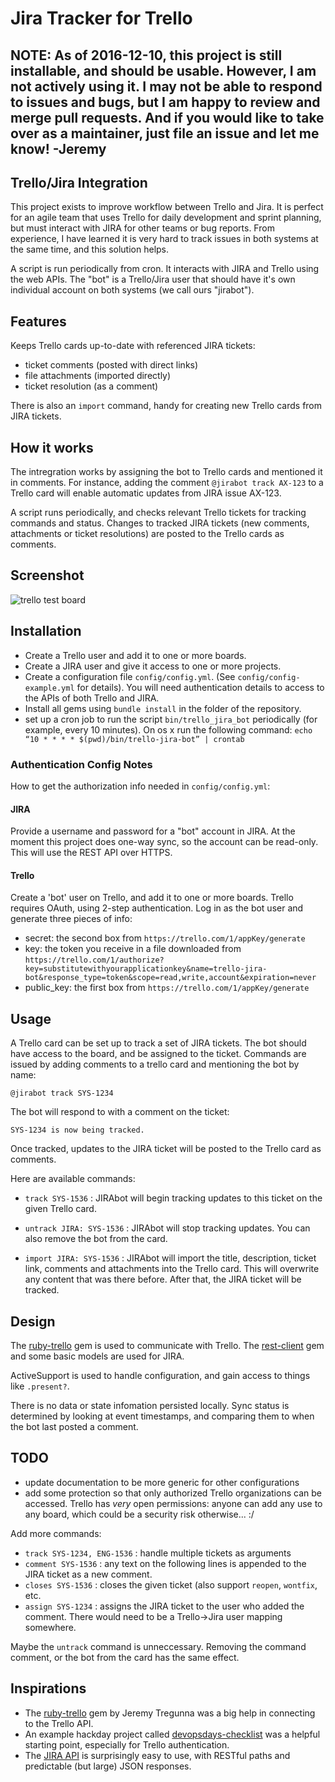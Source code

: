 # Jira Tracker for Trello

## NOTE: As of 2016-12-10, this project is still installable, and should be usable. However, I am not actively using it. I may not be able to respond to issues and bugs, but I am happy to review and merge pull requests. And if you would like to take over as a maintainer, just file an issue and let me know! -Jeremy


## Trello/Jira Integration

This project exists to improve workflow between Trello and Jira. It is perfect for an agile team that uses Trello for daily development and sprint planning, but must interact with JIRA for other teams or bug reports. From experience, I have learned it is very hard to track issues in both systems at the same time, and this solution helps.

A script is run periodically from cron. It interacts with JIRA and Trello using the web APIs. The "bot" is a Trello/Jira user that should have it's own individual account on both systems (we call ours "jirabot").

## Features ##

Keeps Trello cards up-to-date with referenced JIRA tickets:

* ticket comments (posted with direct links)
* file attachments (imported directly)
* ticket resolution (as a comment)

There is also an `import` command, handy for creating new Trello cards from JIRA tickets. 

## How it works

The intregration works by assigning the bot to Trello cards and mentioned it in comments. For instance, adding the comment `@jirabot track AX-123` to a Trello card will enable automatic updates from JIRA issue AX-123.

A script runs periodically, and checks relevant Trello tickets for tracking commands and status. Changes to tracked JIRA tickets (new comments, attachments or ticket resolutions) are posted to the Trello cards as comments.

## Screenshot ##

![trello test board](https://cloud.githubusercontent.com/assets/7750/21074990/b08242fe-bf07-11e6-8a09-253956e6a9e3.png)

## Installation ##

* Create a Trello user and add it to one or more boards.
* Create a JIRA user and give it access to one or more projects.
* Create a configuration file `config/config.yml`. (See `config/config-example.yml` for details). You will need authentication details to access to the APIs of both Trello and JIRA.
* Install all gems using `bundle install` in the folder of the repository.
* set up a cron job to run the script `bin/trello_jira_bot` periodically (for example, every 10 minutes). On os x run the following command:
`echo “10 * * * * $(pwd)/bin/trello-jira-bot” | crontab`

### Authentication Config Notes ##

How to get the authorization info needed in `config/config.yml`:

#### JIRA

Provide a username and password for a "bot" account in JIRA. At the moment this project does one-way sync, so the account can be read-only. This will use the REST API over HTTPS.

#### Trello

Create a 'bot' user on Trello, and add it to one or more boards. Trello requires OAuth, using 2-step authentication. Log in as the bot user and generate three pieces of info:

* secret: the second box from `https://trello.com/1/appKey/generate`
* key: the token you receive in a file downloaded from `https://trello.com/1/authorize?key=substitutewithyourapplicationkey&name=trello-jira-bot&response_type=token&scope=read,write,account&expiration=never`
* public_key: the first box from `https://trello.com/1/appKey/generate`

## Usage ##

A Trello card can be set up to track a set of JIRA tickets. The bot should have access to the board, and be assigned to the ticket. Commands are issued by adding comments to a trello card and mentioning the bot by name:

    @jirabot track SYS-1234

The bot will respond to with a comment on the ticket:

    SYS-1234 is now being tracked.

Once tracked, updates to the JIRA ticket will be posted to the Trello card as comments. 

Here are available commands:

* `track SYS-1536` : JIRAbot will begin tracking updates to this ticket on the given Trello card.

* `untrack JIRA: SYS-1536` : JIRAbot will stop tracking updates. You can also remove the bot from the card.

* `import JIRA: SYS-1536` : JIRAbot will import the title, description, ticket link, comments and attachments into the Trello card. This will overwrite any content that was there before. After that, the JIRA ticket will be tracked.

## Design ##

The [ruby-trello](https://github.com/jeremytregunna/ruby-trello) gem is used to communicate with Trello. The [rest-client](https://github.com/archiloque/rest-client) gem and some basic models are used for JIRA. 

ActiveSupport is used to handle configuration, and gain access to things like `.present?`.

There is no data or state infomation persisted locally. Sync status is determined by looking at event timestamps, and comparing them to when the bot last posted a comment.


## TODO

* update documentation to be more generic for other configurations
* add some protection so that only authorized Trello organizations can be accessed. Trello has *very* open permissions: anyone can add any use to any board, which could be a security risk otherwise... :/

Add more commands:

* `track SYS-1234, ENG-1536` : handle multiple tickets as arguments
* `comment SYS-1536` : any text on the following lines is appended to the JIRA ticket as a new comment.
* `closes SYS-1536` : closes the given ticket (also support `reopen`, `wontfix`, etc.
* `assign SYS-1234` : assigns the JIRA ticket to the user who added the comment. There would need to be a Trello->Jira user mapping somewhere.

Maybe the `untrack` command is unneccessary. Removing the command comment, or the bot from the card has the same effect.

## Inspirations ##

* The [ruby-trello](https://github.com/jeremytregunna/ruby-trello) gem by Jeremy Tregunna was a big help in connecting to the Trello API. 
* An example hackday project called [devopsdays-checklist](https://github.com/jedi4ever/devopsdays-checklist) was a helpful starting point, especially for Trello authentication.
* The [JIRA API](https://developer.atlassian.com/display/JIRADEV/JIRA+REST+APIs) is surprisingly easy to use, with RESTful paths and predictable (but large) JSON responses.
